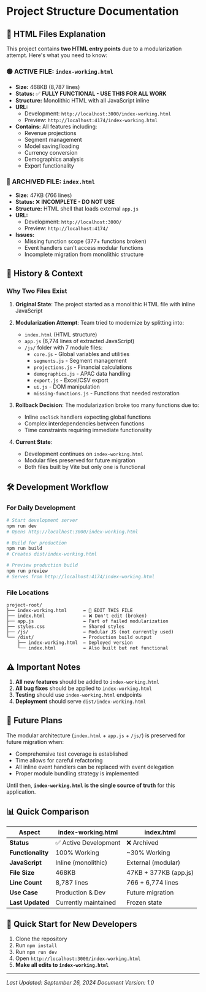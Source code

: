 # Project Structure Documentation

## 📁 HTML Files Explanation

This project contains **two HTML entry points** due to a modularization attempt. Here's what you need to know:

### 🟢 ACTIVE FILE: `index-working.html`
- **Size:** 468KB (8,787 lines)
- **Status:** ✅ **FULLY FUNCTIONAL - USE THIS FOR ALL WORK**
- **Structure:** Monolithic HTML with all JavaScript inline
- **URL:** 
  - Development: `http://localhost:3000/index-working.html`
  - Preview: `http://localhost:4174/index-working.html`
- **Contains:** All features including:
  - Revenue projections
  - Segment management
  - Model saving/loading
  - Currency conversion
  - Demographics analysis
  - Export functionality

### 🔴 ARCHIVED FILE: `index.html`
- **Size:** 47KB (766 lines)
- **Status:** ❌ **INCOMPLETE - DO NOT USE**
- **Structure:** HTML shell that loads external `app.js`
- **URL:** 
  - Development: `http://localhost:3000/`
  - Preview: `http://localhost:4174/`
- **Issues:** 
  - Missing function scope (377+ functions broken)
  - Event handlers can't access modular functions
  - Incomplete migration from monolithic structure

## 📖 History & Context

### Why Two Files Exist

1. **Original State**: The project started as a monolithic HTML file with inline JavaScript
2. **Modularization Attempt**: Team tried to modernize by splitting into:
   - `index.html` (HTML structure)
   - `app.js` (6,774 lines of extracted JavaScript)
   - `/js/` folder with 7 module files:
     - `core.js` - Global variables and utilities
     - `segments.js` - Segment management
     - `projections.js` - Financial calculations
     - `demographics.js` - APAC data handling
     - `export.js` - Excel/CSV export
     - `ui.js` - DOM manipulation
     - `missing-functions.js` - Functions that needed restoration

3. **Rollback Decision**: The modularization broke too many functions due to:
   - Inline `onclick` handlers expecting global functions
   - Complex interdependencies between functions
   - Time constraints requiring immediate functionality

4. **Current State**: 
   - Development continues on `index-working.html`
   - Modular files preserved for future migration
   - Both files built by Vite but only one is functional

## 🛠️ Development Workflow

### For Daily Development
```bash
# Start development server
npm run dev
# Opens http://localhost:3000/index-working.html

# Build for production
npm run build
# Creates dist/index-working.html

# Preview production build
npm run preview
# Serves from http://localhost:4174/index-working.html
```

### File Locations
```
project-root/
├── index-working.html      ← 📝 EDIT THIS FILE
├── index.html              ← ❌ Don't edit (broken)
├── app.js                  ← Part of failed modularization
├── styles.css              ← Shared styles
├── /js/                    ← Modular JS (not currently used)
└── /dist/                  ← Production build output
    ├── index-working.html  ← Deployed version
    └── index.html          ← Also built but not functional
```

## ⚠️ Important Notes

1. **All new features** should be added to `index-working.html`
2. **All bug fixes** should be applied to `index-working.html`
3. **Testing** should use `index-working.html` endpoints
4. **Deployment** should serve `dist/index-working.html`

## 🔮 Future Plans

The modular architecture (`index.html` + `app.js` + `/js/`) is preserved for future migration when:
- Comprehensive test coverage is established
- Time allows for careful refactoring
- All inline event handlers can be replaced with event delegation
- Proper module bundling strategy is implemented

Until then, **`index-working.html` is the single source of truth** for this application.

## 📊 Quick Comparison

| Aspect | index-working.html | index.html |
|--------|-------------------|------------|
| **Status** | ✅ Active Development | ❌ Archived |
| **Functionality** | 100% Working | ~30% Working |
| **JavaScript** | Inline (monolithic) | External (modular) |
| **File Size** | 468KB | 47KB + 377KB (app.js) |
| **Line Count** | 8,787 lines | 766 + 6,774 lines |
| **Use Case** | Production & Dev | Future migration |
| **Last Updated** | Currently maintained | Frozen state |

## 🚀 Quick Start for New Developers

1. Clone the repository
2. Run `npm install`
3. Run `npm run dev`
4. Open `http://localhost:3000/index-working.html`
5. **Make all edits to `index-working.html`**

---

*Last Updated: September 26, 2024*
*Document Version: 1.0*